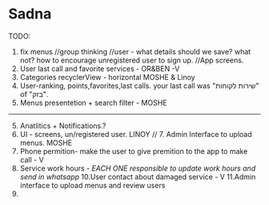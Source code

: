 # Sadna
TODO:

 1. fix menus 
 //group thinking
     //user - what details should we save? what not? how to encourage unregistered user to sign up.
    //App screens.
 2. User last call and favorite services - OR&BEN -V
 3. Categories recyclerView - horizontal  MOSHE & Linoy
 4. User-ranking, points,favorites,last calls. your last call was "שירות לקוחות" of "בזק".
 5. Menus presentetion + search filter - MOSHE
--------------------------------------------- 
5. Anatlitics + Notifications.?
6. UI - screens, un/registered user. LINOY
// 7. Admin Interface to upload menus. MOSHE
8. Phone permition- make the user to give premition to the app to make call - V
9. Service work hours - *EACH ONE responsible to update work hours and send in whatsapp*
10.User contact about damaged service - V
11.Admin interface to upload menus and review users  
12.
